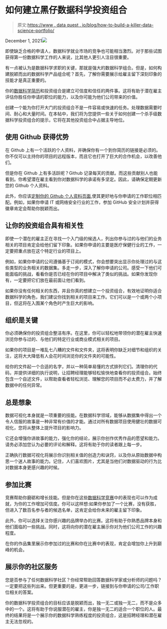 # 如何建立黑仔数据科学投资组合

> 原文:[https://www . data quest . io/blog/how-to-build-a-killer-data-science-portfolio/](https://www.dataquest.io/blog/how-to-build-a-killer-data-science-portfolio/)

December 1, 2021![](../Images/f067954d9f4c4fa4687cf0d2bdcb0b9a.png)

即使缺乏合格的申请人，数据科学就业市场的竞争也可能相当激烈。对于那些试图获得第一份数据科学工作的人来说，比其他人更引人注目很重要。

有一点被认为是数据科学求职的关键，那就是强大的数据科学组合。但是，如何构建脱颖而出的数据科学产品组合呢？首先，了解你需要展示给雇主留下深刻印象的技能才是真正重要的。

你的[数据科学简历](https://www.dataquest.io/blog/how-data-science-resume-cv/)和投资组合是建立可信度和信任的两件事。这将有助于潜在雇主评估你胜任你申请的职位的能力，以及你可能为他们公司带来的价值。

创建一个能为你打开大门的投资组合不是一件容易或快速的任务。处理数据需要时间、耐心和大量时间。在本帖中，我们将为您提供一些关于如何创建一个杀手级数据科学投资组合的提示，它将在其他投资组合中占据主导地位。

## 使用 Github 获得优势

在 Github 上有一个活跃的个人资料，并确保你有一个到你简历的链接是必须的。你不仅可以主持你的项目的远程版本，而且它也打开了巨大的合作机会，以改善他们。

但是你在 Github 上有多活跃呢？Github 记录每天的贡献。而这些贡献别人也能看到。你希望潜在雇主看到你对数据科学的承诺有多坚定。因此，请确保定期更新您的 Github 个人资料。

此外，你应该[定制你的 Github 个人资料页面](https://www.dataquest.io/blog/how-to-share-data-science-portfolio/),使其更好地与你申请的工作职位相匹配。例如，如果你申请 IT 或网络安全行业的工作，参加 GitHub 安全计划并获得徽章肯定会帮助你脱颖而出。

## 让你的投资组合具有相关性

即使一个潜在的雇主正在寻找一个入门级的候选人，列出你参与过的与他们的业务相关的项目肯定会给他们留下印象。如果你申请的主要是医疗保健行业的工作，一定要把重点放在这个特定行业的项目上。

例如，如果你申请的公司遵循基于订阅的模式，你会想要突出显示你处理过的与这些类型的业务相关的数据集。多走一步，深入了解你申请的公司。感受一下他们可能面临的挑战，看看你是否已经在你的项目中解决了类似的挑战。如果你发现你有，一定要把它们放在最前面让他们看到。

如果你没有任何相关的东西，并且你真的想建立一个投资组合，有效地证明你适合数据科学的角色，我们建议你找到相关的项目来工作。它们可以是一个或两个小项目，但这将在入围某个角色时产生巨大的影响。

## 组织是关键

你必须确保你的投资组合整洁有序。在这里，你可以轻松地带领你的潜在雇主快速浏览你参与过的、与他们的特定行业或商业模式相关的项目。

如果你的项目是一堆乱七八糟的文件和文件夹，这将表明你缺乏对细节和组织的关注，这将大大降低有人会花时间浏览你的文件夹的可能性。

给你的文件起一个合适的名字，并以一种简单易懂的方式排列它们。清理你的代码，并提供详细的执行说明，让招聘经理能够轻松愉快地查看你的投资组合。始终包含一个自述文件，以帮助查看者轻松浏览、理解您的项目而不必太费力，并了解数据中的任何异常。

## 总是想象

数据可视化本身就是一项重要的技能。在数据科学领域，能够从数据集中得出一个令人信服的故事是一种非常有价值的才能。通过对所有数据项目使用健壮的数据可视化，您将从整体上提升项目的影响力。

它还会增强你讲故事的能力，强化你的结论，展示你创作优秀作品的愿望和能力。请务必添加您认为必要的评论和解释。这将有助于你的读者跟上每一步。

正确执行数据可视化将展示你识别相关值的创造力和诀窍，以及你从原始数据中构思一个迷人故事的能力。记住，人们喜欢图片，尤其是当他们对数据驱动的行为比对数据本身更感兴趣的时候。

## 参加比赛

竞赛帮助你磨砺和增长技能。但是你在这些[数据科学竞赛](https://www.dataquest.io/blog/data-science-competitions/)中的表现也可以作为成就，为你的工作增加可信度。你可以这样想:如果你参加了一个比赛，没有获胜，但进入了数百名参与者的候选名单，这肯定会给你未来的雇主留下印象。

此外，你可以选择关注你感兴趣的品牌举办的比赛。这将有助于你熟悉品牌本身和他们面临的一些挑战。同时，这将向你的潜在雇主展示你对为他们公司工作的兴趣程度。

在你的作品集里展示你参加过的比赛和你在比赛中的表现，肯定会增加你上升到巅峰的机会。

## 展示你的社区服务

您是否参与了任何数据科学社区？你经常帮助回答数据科学家或分析师的问题吗？一定要把这些列出来。但更重要的是，更进一步，链接到与你申请的公司/工作职位相关的答案。

你的数据科学投资组合的目标应该是脱颖而出，独一无二或独一无二，而不是众多中的一个。这将有助于你说服潜在的雇主，你是独一无二的适合一个职位的人。最终的结果将是一个展示你的数据科学熟练程度的投资组合，这是招聘经理和潜在雇主无法忽视的。